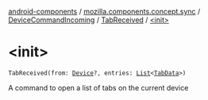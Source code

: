[android-components](../../../index.md) / [mozilla.components.concept.sync](../../index.md) / [DeviceCommandIncoming](../index.md) / [TabReceived](index.md) / [&lt;init&gt;](./-init-.md)

# &lt;init&gt;

`TabReceived(from: `[`Device`](../../-device/index.md)`?, entries: `[`List`](https://kotlinlang.org/api/latest/jvm/stdlib/kotlin.collections/-list/index.html)`<`[`TabData`](../../-tab-data/index.md)`>)`

A command to open a list of tabs on the current device

